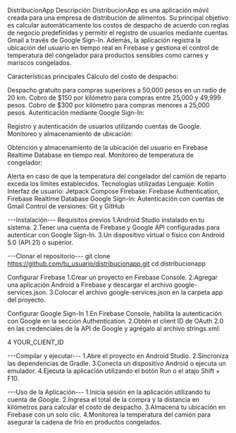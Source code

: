 DistribucionApp
Descripción
DistribucionApp es una aplicación móvil creada para una empresa de distribución de alimentos. Su principal objetivo es calcular automáticamente los costos de despacho de acuerdo con reglas de negocio predefinidas y permitir el registro de usuarios mediante cuentas Gmail a través de Google Sign-In. Además, la aplicación registra la ubicación del usuario en tiempo real en Firebase y gestiona el control de temperatura del congelador para productos sensibles como carnes y mariscos congelados.

Características principales
Cálculo del costo de despacho:

Despacho gratuito para compras superiores a 50,000 pesos en un radio de 20 km.
Cobro de $150 por kilómetro para compras entre 25,000 y 49,999 pesos.
Cobro de $300 por kilómetro para compras menores a 25,000 pesos.
Autenticación mediante Google Sign-In:

Registro y autenticación de usuarios utilizando cuentas de Google.
Monitoreo y almacenamiento de ubicación:

Obtención y almacenamiento de la ubicación del usuario en Firebase Realtime Database en tiempo real.
Monitoreo de temperatura de congelador:

Alerta en caso de que la temperatura del congelador del camión de reparto exceda los límites establecidos.
Tecnologías utilizadas
Lenguaje: Kotlin
Interfaz de usuario: Jetpack Compose
Firebase: Firebase Authentication, Firebase Realtime Database
Google Sign-In: Autenticación con cuentas de Gmail
Control de versiones: Git y GitHub

---Instalación---
Requisitos previos
1.Android Studio instalado en tu sistema.
2.Tener una cuenta de Firebase y Google API configuradas para autenticar con Google Sign-In.
3.Un dispositivo virtual o físico con Android 5.0 (API 21) o superior.

---Clonar el repositorio---
git clone https://github.com/tu_usuario/distribucionapp.git
cd distribucionapp

Configurar Firebase
1.Crear un proyecto en Firebase Console.
2.Agregar una aplicación Android a Firebase y descargar el archivo google-services.json.
3.Colocar el archivo google-services.json en la carpeta app del proyecto.

Configurar Google Sign-In
1.En Firebase Console, habilita la autenticación con Google en la sección Authentication.
2.Obtén el client ID de OAuth 2.0 en las credenciales de la API de Google y agrégalo al archivo strings.xml:

4<resources>
    <string name="default_web_client_id">YOUR_CLIENT_ID</string>
</resources>

---Compilar y ejecutar---
1.Abre el proyecto en Android Studio.
2.Sincroniza las dependencias de Gradle.
3.Conecta un dispositivo Android o ejecuta un emulador.
4.Ejecuta la aplicación utilizando el botón Run o el atajo Shift + F10.

---Uso de la Aplicación---
1.Inicia sesión en la aplicación utilizando tu cuenta de Google.
2.Ingresa el total de la compra y la distancia en kilómetros para calcular el costo de despacho.
3.Almacena tu ubicación en Firebase con un solo clic.
4.Monitorea la temperatura del camión para asegurar la cadena de frío en productos congelados.
